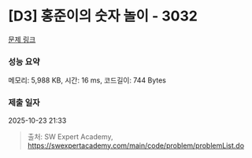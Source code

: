 # [D3] 홍준이의 숫자 놀이 - 3032 

[문제 링크](https://swexpertacademy.com/main/code/problem/problemDetail.do?contestProbId=AV-0U8FKZLQDFAXT) 

### 성능 요약

메모리: 5,988 KB, 시간: 16 ms, 코드길이: 744 Bytes

### 제출 일자

2025-10-23 21:33



> 출처: SW Expert Academy, https://swexpertacademy.com/main/code/problem/problemList.do